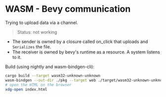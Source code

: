 # WASM - Bevy communication

Trying to upload data via a channel.

> Status: not working

* The sender is owned by a closure called on_click that uploads and `Serializes` the file.
* The receiver is owned by bevy's runtime as a resource. A system listens to it.

Build (using nightly and wasm-bindgen-cli):

```bash
cargo build --target wasm32-unknown-unknown
wasm-bindgen --out-dir ./pkg --target web ./target/wasm32-unknown-unknown/debug/wasmcomm.wasm
# open the HTML on the browser
xdg-open index.html
```
